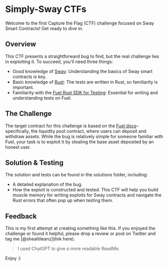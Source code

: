 # Simply-Sway CTFs
Welcome to the first Capture the Flag (CTF) challenge focused on Sway Smart Contracts! Get ready to dive in.

## Overview
This CTF presents a straightforward bug to find, but the real challenge lies in exploiting it. To succeed, you'll need three things:

- Good knowledge of [Sway](https://docs.fuel.network/docs/sway/): Understanding the basics of Sway smart contracts is key.
- Basic knowledge of [Rust](https://doc.rust-lang.org/book/): The tests are written in Rust, so familiarity is important.
- Familiarity with the [Fuel Rust SDK for Testing](https://docs.fuel.network/docs/fuels-rs/): Essential for writing and understanding tests on Fuel.

## The Challenge
The target contract for this challenge is based on the [Fuel docs](https://docs.fuel.network/docs/)– specifically, the liquidity pool contract, where users can deposit and withdraw assets. While the bug is relatively simple for someone familiar with Fuel, your task is to exploit it by stealing the base asset deposited by an honest user.

## Solution & Testing
The solution and tests can be found in the solutions folder, including:

- A detailed explanation of the bug.
- How the exploit is constructed and tested.
This CTF will help you build muscle memory for writing exploits for Sway contracts and navigate the Rust errors that often pop up when testing them.

## Feedback
This is my first attempt at creating something like this. If you enjoyed the challenge or found it helpful, please drop a review or post on Twitter and tag me [@shealtileanz](link here).


> I used ChatGPT to give a more readable ReadMe.

Enjoy :)
